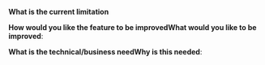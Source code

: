 <!-- Please only use this template for submitting feature improvement requests -->

**What is the current limitation**

**How would you like the feature to be improvedWhat would you like to be improved**:

**What is the technical/business needWhy is this needed**:
